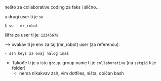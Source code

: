 
nešto za collaborative coding za faks i slično...




u drugi user ti je
```su```

```$ su - mr_robot ```

šifra za user ti je:  ```12345678```





--> ovakav ti je env za taj (mr_robot) user  (za referencu):

	- ssh keys za ovaj nalog imaš
- Takođe ti je u istu ```group```. group name ti je ```collaborative``` (na ```setgid``` ti je folder)
	- nema nikakvav zsh, vim dotfiles, ništa, običan bash














